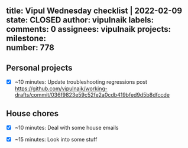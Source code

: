 title:	Vipul Wednesday checklist | 2022-02-09
state:	CLOSED
author:	vipulnaik
labels:	
comments:	0
assignees:	vipulnaik
projects:	
milestone:	
number:	778
--
## Personal projects

- [x] ~10 minutes: Update troubleshooting regressions post https://github.com/vipulnaik/working-drafts/commit/036f9823e59c52fe2a0cdb419bfed9d5b8dfccde

## House chores

- [x] ~10 minutes: Deal with some house emails
- [x] ~15 minutes: Look into some stuff 


